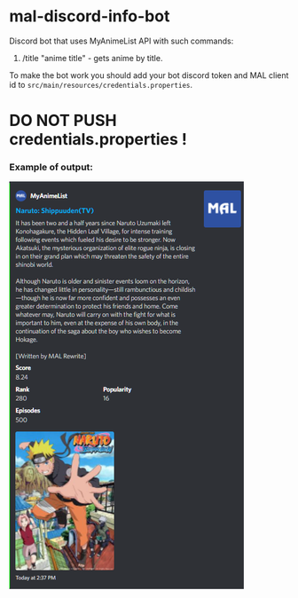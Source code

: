# mal-discord-info-bot

Discord bot that uses MyAnimeList API with such commands:

1. /title "anime title" - gets anime by title.

To make the bot work you should add your bot discord token and MAL client id to `src/main/resources/credentials.properties`.
# DO NOT PUSH credentials.properties !

### Example of output:

![img.png](img.png)